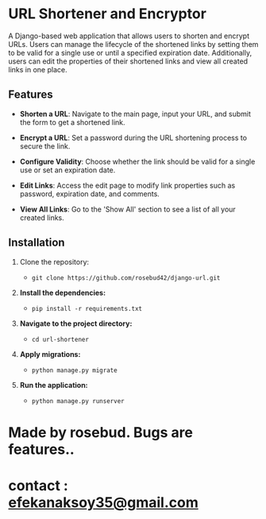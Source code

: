 # URL Shortener and Encryptor

A Django-based web application that allows users to shorten and encrypt URLs. Users can manage the lifecycle of the shortened links by setting them to be valid for a single use or until a specified expiration date. Additionally, users can edit the properties of their shortened links and view all created links in one place.


## Features

- **Shorten a URL**: Navigate to the main page, input your URL, and submit the form to get a shortened link.

- **Encrypt a URL**: Set a password during the URL shortening process to secure the link.

- **Configure Validity**: Choose whether the link should be valid for a single use or set an expiration date.

- **Edit Links**: Access the edit page to modify link properties such as password, expiration date, and comments.

- **View All Links**: Go to the 'Show All' section to see a list of all your created links.

## Installation

1. Clone the repository:
   - `git clone https://github.com/rosebud42/django-url.git`

2. **Install the dependencies:**
   - `pip install -r requirements.txt`

3. **Navigate to the project directory:**
   - `cd url-shortener`

4. **Apply migrations:**
   - `python manage.py migrate`

5. **Run the application:**
   - `python manage.py runserver`

# Made by rosebud. Bugs are features..
# contact : efekanaksoy35@gmail.com

